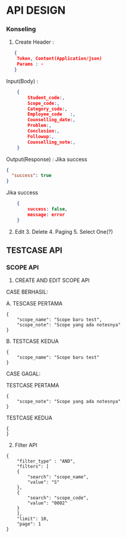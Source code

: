 # API DESIGN

### Konseling

1. Create
   Header :

```json
   {
    Token, Content(Application/json)
    Params : -
   }
```

Input(Body) :

```json
    {
		Student_code:,
		Scope_code:,
		Category_code:,
        Employee_code	:,
        Counselling_date:,
        Problem:,
        Conclusion:,
        Followup:,
        Counselling_note:,
    }
```

Output(Response) :
Jika success

```json
{
  "success": true
}
```

Jika success

```json
    {
		success: false,
        message: error
    }
```

2. Edit 3. Delete 4. Paging 5. Select One(?)

## TESTCASE API

### SCOPE API

1. CREATE AND EDIT SCOPE API

CASE BERHASIL:

A. TESCASE PERTAMA

```
{
    "scope_name": "Scope baru test",
    "scope_note": "Scope yang ada notesnya"
}
```

B. TESTCASE KEDUA

```
{
    "scope_name": "Scope baru test"
}
```

CASE GAGAL:

TESTCASE PERTAMA

```
{
    "scope_note": "Scope yang ada notesnya"
}
```

TESTCASE KEDUA

```
{
}
```

2. Filter API

```
{
    "filter_type" : "AND",
    "filters": [
    {
        "search": "scope_name",
        "value": "S"
    },
    {
        "search": "scope_code",
        "value": "0002"
    }
    ],
    "limit": 10,
    "page": 1
}
```

